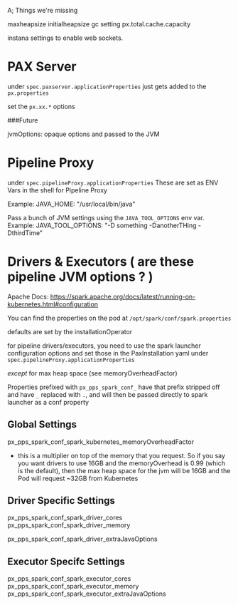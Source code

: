 
A; Things we're missing

maxheapsize
initialheapsize
gc setting
px.total.cache.capacity


instana settings to enable web sockets.


# PAX Server

under `spec.paxserver.applicationProperties` just gets added to the `px.properties`

set the `px.xx.*` options

###Future

jvmOptions:  opaque options and passed to the JVM

# Pipeline Proxy

under `spec.pipelineProxy.applicationProperties` These are set as ENV Vars in the shell for Pipeline Proxy

Example: JAVA_HOME: "/usr/local/bin/java"

Pass a bunch of JVM settings using the `JAVA_TOOL_OPTIONS` env var.  Example:  JAVA_TOOL_OPTIONS: "-D something -DanotherTHing -DthirdTime"

# Drivers & Executors ( are these pipeline JVM options ? )

Apache Docs:  https://spark.apache.org/docs/latest/running-on-kubernetes.html#configuration

You can find the properties on the pod at `/opt/spark/conf/spark.properties`

defaults are set by the installationOperator

for pipeline drivers/executors, you need to use the spark launcher configuration options and set those in the PaxInstallation yaml under `spec.pipelineProxy.applicationProperties`

_except_ for max heap space (see memoryOverheadFactor)

Properties prefixed with `px_pps_spark_conf_` have that prefix stripped off and have `_` replaced with `.`, and will then be passed directly to spark launcher as a conf property

## Global Settings

px_pps_spark_conf_spark_kubernetes_memoryOverheadFactor

* this is a multiplier on top of the memory that you request. So if you say you want drivers to use 16GB and the memoryOverhead is 0.99 (which is the default), then the max heap space for the jvm will be 16GB and the Pod will request ~32GB from Kubernetes

## Driver Specific Settings

px_pps_spark_conf_spark_driver_cores
px_pps_spark_conf_spark_driver_memory

px_pps_spark_conf_spark_driver_extraJavaOptions

## Executor Specifc Settings

px_pps_spark_conf_spark_executor_cores
px_pps_spark_conf_spark_executor_memory
px_pps_spark_conf_spark_executor_extraJavaOptions
